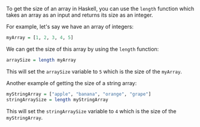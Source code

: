 To get the size of an array in Haskell, you can use the `length` function which takes an array as an input and returns its size as an integer.

For example, let's say we have an array of integers:

```haskell
myArray = [1, 2, 3, 4, 5]
```

We can get the size of this array by using the `length` function:

```haskell
arraySize = length myArray
```

This will set the `arraySize` variable to `5` which is the size of the `myArray`.

Another example of getting the size of a string array:

```haskell
myStringArray = ["apple", "banana", "orange", "grape"]
stringArraySize = length myStringArray
```

This will set the `stringArraySize` variable to `4` which is the size of the `myStringArray`.

